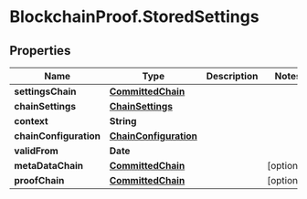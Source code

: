# BlockchainProof.StoredSettings

## Properties
Name | Type | Description | Notes
------------ | ------------- | ------------- | -------------
**settingsChain** | [**CommittedChain**](CommittedChain.md) |  | 
**chainSettings** | [**ChainSettings**](ChainSettings.md) |  | 
**context** | **String** |  | 
**chainConfiguration** | [**ChainConfiguration**](ChainConfiguration.md) |  | 
**validFrom** | **Date** |  | 
**metaDataChain** | [**CommittedChain**](CommittedChain.md) |  | [optional] 
**proofChain** | [**CommittedChain**](CommittedChain.md) |  | [optional] 


